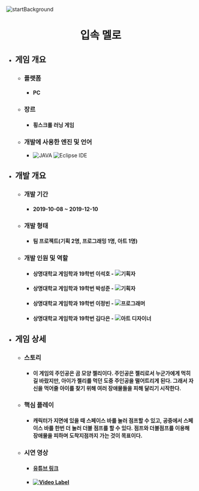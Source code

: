 ![startBackground](https://user-images.githubusercontent.com/69952837/177551799-29363f20-6600-4ee4-84e8-26a97f78bcbd.PNG)
<div align="center">
  <H1>입속 멜로</H1>
</div>

+ ## **게임 개요**
  + ### 플랫폼
    + #### PC
  + ### 장르
    + #### 횡스크롤 러닝 게임
  + ### 개발에 사용한 엔진 및 언어 
    + <img alt="JAVA" src ="https://img.shields.io/badge/JAVA-E8E8E8.svg?&style=for-the-badge&logo=JAVA&logoColor=white"/> <img alt="Eclipse IDE" src ="https://img.shields.io/badge/Eclipse IDE-2C2255.svg?&style=for-the-badge&logo=EclipseIDE&logoColor=white"/>
+ ## **개발 개요**
  + ### 개발 기간
    + #### 2019-10-08 ~ 2019-12-10
  + ### 개발 형태
    + #### 팀 프로젝트(기획 2명, 프로그래밍 1명, 아트 1명)
  + ### 개발 인원 및 역할
    + #### 상명대학교 게임학과 19학번 이석호 - <img alt="기획자" src ="https://img.shields.io/badge/기획자-2B579A.svg?&style=for-the-badge&logo=MicrosoftWord&logoColor=white"/>
    + #### 상명대학교 게임학과 19학번 박성준 - <img alt="기획자" src ="https://img.shields.io/badge/기획자-2B579A.svg?&style=for-the-badge&logo=MicrosoftWord&logoColor=white"/>
    + #### 상명대학교 게임학과 19학번 이정빈 - <img alt="프로그래머" src ="https://img.shields.io/badge/프로그래머-5C2D91.svg?&style=for-the-badge&logo=VisualStudio&logoColor=white"/>
    + #### 상명대학교 게임학과 19학번 김다은 - <img alt="아트 디자이너" src ="https://img.shields.io/badge/아트 디자이너-31A8FF.svg?&style=for-the-badge&logo=AdobePhotoshop&logoColor=black"/>
+ ## **게임 상세**
  + ### 스토리
    + #### 이 게임의 주인공은 곰 모양 젤리이다. 주인공은 젤리로서 누군가에게 먹히길 바랐지만, 아이가 젤리를 먹던 도중 주인공을 떨어트리게 된다. 그래서 자신을 먹어줄 아이를 찾기 위해 여러 장애물들을 피해 달리기 시작한다.
  + ### 핵심 플레이
    + #### 캐릭터가 지면에 있을 때 스페이스 바를 눌러 점프할 수 있고, 공중에서 스페이스 바를 한번 더 눌러 더블 점프를 할 수 있다. 점프와 더블점프를 이용해 장애물을 피하며 도착지점까지 가는 것이 목표이다.
  + ### 시연 영상
    + #### [유튜브 링크](https://youtu.be/IzKfuOor6l0)
    + #### [![Video Label](https://user-images.githubusercontent.com/69952837/177604224-02148673-a8e5-4ffe-b7fd-8c3bd990f8a3.PNG)](https://youtu.be/IzKfuOor6l0)
